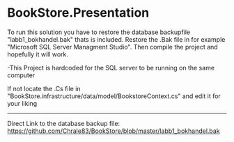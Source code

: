# BookStore.Presentation

To run this solution you have to restore the database backupfile "labb1_bokhandel.bak" thats is included.
Restore the .Bak file in for example "Microsoft SQL Server Managment Studio".
Then compile the project and hopefully it will work.

-This Project is hardcoded for the SQL server to be running on the same computer

If not locate the .Cs file in "BookStore.infrastructure/data/model/BookstoreContext.cs"
and edit it for your liking

---
Direct Link to the database backup file:
https://github.com/Chrale83/BookStore/blob/master/labb1_bokhandel.bak



